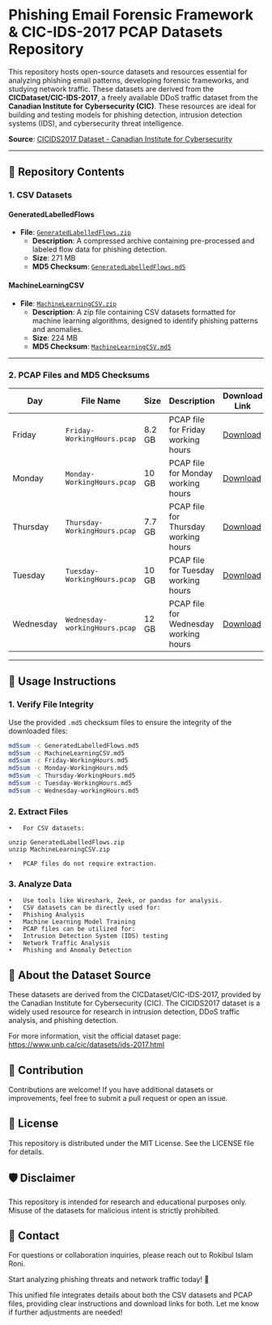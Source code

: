 
# Phishing Email Forensic Framework & CIC-IDS-2017 PCAP Datasets Repository

This repository hosts open-source datasets and resources essential for analyzing phishing email patterns, developing forensic frameworks, and studying network traffic. These datasets are derived from the **CICDataset/CIC-IDS-2017**, a freely available DDoS traffic dataset from the **Canadian Institute for Cybersecurity (CIC)**. These resources are ideal for building and testing models for phishing detection, intrusion detection systems (IDS), and cybersecurity threat intelligence.

**Source**: [CICIDS2017 Dataset - Canadian Institute for Cybersecurity](https://www.unb.ca/cic/datasets/ids-2017.html)

---

## 📂 Repository Contents

### 1. **CSV Datasets**

#### **GeneratedLabelledFlows**
- **File**: [`GeneratedLabelledFlows.zip`](http://205.174.165.80/CICDataset/CIC-IDS-2017/Dataset/CIC-IDS-2017/CSVs/GeneratedLabelledFlows.zip)  
  - **Description**: A compressed archive containing pre-processed and labeled flow data for phishing detection.
  - **Size**: 271 MB
  - **MD5 Checksum**: [`GeneratedLabelledFlows.md5`](http://205.174.165.80/CICDataset/CIC-IDS-2017/Dataset/CIC-IDS-2017/CSVs/GeneratedLabelledFlows.md5)

#### **MachineLearningCSV**
- **File**: [`MachineLearningCSV.zip`](http://205.174.165.80/CICDataset/CIC-IDS-2017/Dataset/CIC-IDS-2017/CSVs/MachineLearningCSV.zip)  
  - **Description**: A zip file containing CSV datasets formatted for machine learning algorithms, designed to identify phishing patterns and anomalies.
  - **Size**: 224 MB
  - **MD5 Checksum**: [`MachineLearningCSV.md5`](http://205.174.165.80/CICDataset/CIC-IDS-2017/Dataset/CIC-IDS-2017/CSVs/MachineLearningCSV.md5)

---

### 2. **PCAP Files and MD5 Checksums**

| Day         | File Name                           | Size   | Description                          | Download Link                                                                                      | MD5 Checksum                                                                                      |
|-------------|-------------------------------------|--------|--------------------------------------|---------------------------------------------------------------------------------------------------|---------------------------------------------------------------------------------------------------|
| Friday      | `Friday-WorkingHours.pcap`          | 8.2 GB | PCAP file for Friday working hours   | [Download](http://205.174.165.80/CICDataset/CIC-IDS-2017/Dataset/CIC-IDS-2017/PCAPs/Friday-WorkingHours.pcap)          | [Download MD5](http://205.174.165.80/CICDataset/CIC-IDS-2017/Dataset/CIC-IDS-2017/PCAPs/Friday-WorkingHours.md5)         |
| Monday      | `Monday-WorkingHours.pcap`          | 10 GB  | PCAP file for Monday working hours   | [Download](http://205.174.165.80/CICDataset/CIC-IDS-2017/Dataset/CIC-IDS-2017/PCAPs/Monday-WorkingHours.pcap)          | [Download MD5](http://205.174.165.80/CICDataset/CIC-IDS-2017/Dataset/CIC-IDS-2017/PCAPs/Monday-WorkingHours.md5)         |
| Thursday    | `Thursday-WorkingHours.pcap`        | 7.7 GB | PCAP file for Thursday working hours | [Download](http://205.174.165.80/CICDataset/CIC-IDS-2017/Dataset/CIC-IDS-2017/PCAPs/Thursday-WorkingHours.pcap)        | [Download MD5](http://205.174.165.80/CICDataset/CIC-IDS-2017/Dataset/CIC-IDS-2017/PCAPs/Thursday-WorkingHours.md5)       |
| Tuesday     | `Tuesday-WorkingHours.pcap`         | 10 GB  | PCAP file for Tuesday working hours  | [Download](http://205.174.165.80/CICDataset/CIC-IDS-2017/Dataset/CIC-IDS-2017/PCAPs/Tuesday-WorkingHours.pcap)         | [Download MD5](http://205.174.165.80/CICDataset/CIC-IDS-2017/Dataset/CIC-IDS-2017/PCAPs/Tuesday-WorkingHours.md5)        |
| Wednesday   | `Wednesday-workingHours.pcap`       | 12 GB  | PCAP file for Wednesday working hours| [Download](http://205.174.165.80/CICDataset/CIC-IDS-2017/Dataset/CIC-IDS-2017/PCAPs/Wednesday-workingHours.pcap)       | [Download MD5](http://205.174.165.80/CICDataset/CIC-IDS-2017/Dataset/CIC-IDS-2017/PCAPs/Wednesday-workingHours.md5)      |

---

## 🔧 Usage Instructions

### 1. Verify File Integrity
Use the provided `.md5` checksum files to ensure the integrity of the downloaded files:
```bash
md5sum -c GeneratedLabelledFlows.md5
md5sum -c MachineLearningCSV.md5
md5sum -c Friday-WorkingHours.md5
md5sum -c Monday-WorkingHours.md5
md5sum -c Thursday-WorkingHours.md5
md5sum -c Tuesday-WorkingHours.md5
md5sum -c Wednesday-workingHours.md5
```

### 2. Extract Files
	•	For CSV datasets:

```
unzip GeneratedLabelledFlows.zip
unzip MachineLearningCSV.zip
```


	•	PCAP files do not require extraction.


### 3. Analyze Data
	•	Use tools like Wireshark, Zeek, or pandas for analysis.
	•	CSV datasets can be directly used for:
	•	Phishing Analysis
	•	Machine Learning Model Training
	•	PCAP files can be utilized for:
	•	Intrusion Detection System (IDS) testing
	•	Network Traffic Analysis
	•	Phishing and Anomaly Detection

## 📖 About the Dataset Source

These datasets are derived from the CICDataset/CIC-IDS-2017, provided by the Canadian Institute for Cybersecurity (CIC). The CICIDS2017 dataset is a widely used resource for research in intrusion detection, DDoS traffic analysis, and phishing detection.

For more information, visit the official dataset page:
https://www.unb.ca/cic/datasets/ids-2017.html

## 🤝 Contribution

Contributions are welcome!
If you have additional datasets or improvements, feel free to submit a pull request or open an issue.

## 📜 License

This repository is distributed under the MIT License. See the LICENSE file for details.

## 🛡️ Disclaimer

This repository is intended for research and educational purposes only. Misuse of the datasets for malicious intent is strictly prohibited.

## 📧 Contact

For questions or collaboration inquiries, please reach out to Rokibul Islam Roni.

Start analyzing phishing threats and network traffic today! 🚀

This unified file integrates details about both the CSV datasets and PCAP files, providing clear instructions and download links for both. Let me know if further adjustments are needed!
